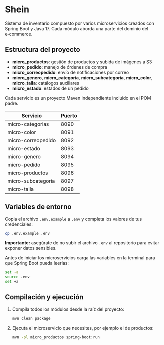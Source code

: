 # Shein

Sistema de inventario compuesto por varios microservicios creados con Spring Boot y Java 17. Cada módulo aborda una parte del dominio del e‑commerce.

## Estructura del proyecto

- **micro_productos**: gestión de productos y subida de imágenes a S3
- **micro_pedido**: manejo de órdenes de compra
- **micro_correopedido**: envío de notificaciones por correo
- **micro_genero**, **micro_categoria**, **micro_subcategoria**, **micro_color**, **micro_talla**: catálogos auxiliares
- **micro_estado**: estados de un pedido

Cada servicio es un proyecto Maven independiente incluido en el POM padre.

| Servicio | Puerto |
| --- | --- |
| micro-categorias | 8090 |
| micro-color | 8091 |
| micro-correopedido | 8092 |
| micro-estado | 8093 |
| micro-genero | 8094 |
| micro-pedido | 8095 |
| micro-productos | 8096 |
| micro-subcategoria | 8097 |
| micro-talla | 8098 |

## Variables de entorno

Copia el archivo `.env.example` a `.env` y completa los valores de tus credenciales:

```bash
cp .env.example .env
```

**Importante:** asegúrate de no subir el archivo `.env` al repositorio para evitar exponer datos sensibles.

Antes de iniciar los microservicios carga las variables en la terminal para que Spring Boot pueda leerlas:

```bash
set -a
source .env
set +a
```

## Compilación y ejecución

1. Compila todos los módulos desde la raíz del proyecto:
   ```bash
   mvn clean package
   ```
2. Ejecuta el microservicio que necesites, por ejemplo el de productos:
   ```bash
   mvn -pl micro_productos spring-boot:run
   ```
